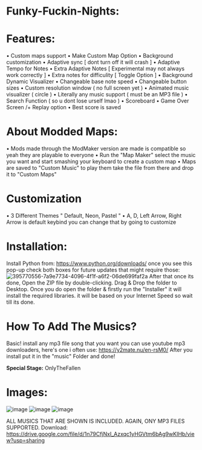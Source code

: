 # Funky-Fuckin-Nights:


# Features:
• Custom maps support 
• Make Custom Map Option
• Background customization 
• Adaptive sync [ dont turn off it will crash ]
• Adaptive Tempo for Notes
• Extra Adaptive Notes [ Experimental may not always work correctly ]
• Extra notes for difficulity [ Toggle Option ]
• Background Dynamic Visualizer
• Changeable base note speed
• Changeable button sizes
• Custom resolution window ( no full screen yet )
• Animated music visualizer ( circle )
• Literally any music support ( must be an MP3 file )
• Search Function ( so u dont lose urself lmao )
• Scoreboard 
• Game Over Screen /+ Replay option
• Best score is saved


# About Modded Maps:
• Mods made through the ModMaker version are made is compatible so yeah they are playable to everyone
• Run the "Map Maker" select the music you want and start smashing your keyboard to create a custom map
• Maps are saved to "Custom Music" to play them take the file from there and drop it to "Custom Maps"


# Customization
• 3 Different Themes " Default, Neon, Pastel "
• A, D, Left Arrow, Right Arrow is default keybind you can change that by going to customize 


# Installation:
Install Python from: https://www.python.org/downloads/
once you see this pop-up check both boxes for future updates that might require those:
![395770556-7a9e7734-4096-4f1f-a6f2-06de699faf2a](https://github.com/user-attachments/assets/42e3facd-6e6a-46b7-88b6-da8f5b8c05aa)
After that once its done, Open the ZIP file by double-clicking. Drag & Drop the folder to Desktop.
Once you do open the folder & firstly run the "Installer" it will install the required libraries. it will be based on your Internet Speed so wait till its done.

# How To Add The Musics?
Basic! install any mp3 file song that you want you can use youtube mp3 downloaders, here's one i often use: https://y2mate.nu/en-rsM0/
After you install put it in the "music" Folder and done!

**Special Stage:** OnlyTheFallen

# Images:
![image](https://github.com/user-attachments/assets/0e1e7ad1-440c-40f7-ba1b-c0c57048f742)
![image](https://github.com/user-attachments/assets/bbcb75c4-6237-4b63-860f-2b34efca665e)
![image](https://github.com/user-attachments/assets/41f86462-6ff1-4936-8f02-e6853c5bdcf7)

ALL MUSICS THAT ARE SHOWN IS INCLUDED. AGAIN, ONY MP3 FILES SUPPORTED.
Download: https://drive.google.com/file/d/1n79CfjNxI_Azxqc1yHGVtm6bAg9wKIHb/view?usp=sharing
